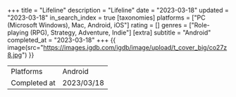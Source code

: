 +++
title = "Lifeline"
description = "Lifeline"
date = "2023-03-18"
updated = "2023-03-18"
in_search_index = true
[taxonomies]
platforms = ["PC (Microsoft Windows), Mac, Android, iOS"]
rating = []
genres = ["Role-playing (RPG), Strategy, Adventure, Indie"]
[extra]
subtitle = "Android"
completed_at = "2023-03-18"
+++
{{ image(src="https://images.igdb.com/igdb/image/upload/t_cover_big/co27z8.jpg") }}

|              |            |
| ------------ | ---------- |
| Platforms    | Android |
| Completed at | 2023/03/18 |


